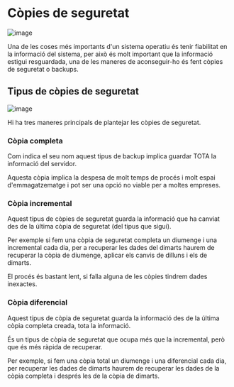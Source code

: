 # Còpies de seguretat

![image](https://github.com/XaSaFa/MP04/assets/110727546/0d20cfad-e478-4370-b749-b129cf954f54)

Una de les coses més importants d'un sistema operatiu és tenir fiabilitat en la informació del sistema, per això és molt important que la informació estigui resguardada, una de les maneres de aconseguir-ho és fent còpies de seguretat o backups.

## Tipus de còpies de seguretat

![image](https://www.computerweekly.com/rms/onlineimages/whatis-pillar_full_incremental_differential_backup.png)

Hi ha tres maneres principals de plantejar les còpies de seguretat.

### Còpia completa

Com indica el seu nom aquest tipus de backup implica guardar TOTA la informació del servidor.

Aquesta còpia implica la despesa de molt temps de procés i molt espai d'emmagatzematge i pot ser una opció no viable per a moltes empreses.

### Còpia incremental

Aquest tipus de còpies de seguretat guarda la informació que ha canviat des de la última còpia de seguretat (del tipus que sigui).

Per exemple si fem una còpia de seguretat completa un diumenge i una incremental cada dia, per a recuperar les dades del dimarts haurem de recuperar la còpia de diumenge, aplicar els canvis de dilluns i els de dimarts.

El procés és bastant lent, si falla alguna de les còpies tindrem dades inexactes.

### Còpia diferencial

Aquest tipus de còpia de seguretat guarda la informació des de la última còpia completa creada, tota la informació.

És un tipus de còpia de seguretat que ocupa més que la incremental, però que és més ràpida de recuperar.

Per exemple, si fem una còpia total un diumenge i una diferencial cada dia, per recuperar les dades de dimarts haurem de recuperar les dades de la còpia completa i després les de la còpia de dimarts. 
